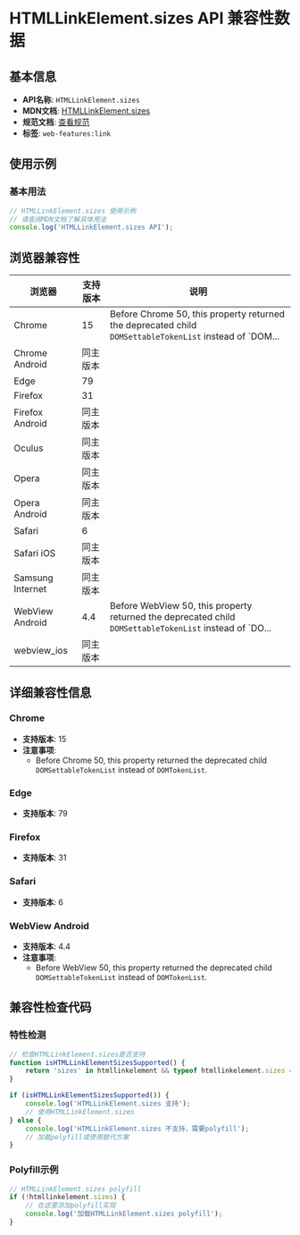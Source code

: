 # HTMLLinkElement.sizes API 兼容性数据

## 基本信息

- **API名称**: `HTMLLinkElement.sizes`
- **MDN文档**: [HTMLLinkElement.sizes](https://developer.mozilla.org/docs/Web/API/HTMLLinkElement/sizes)
- **规范文档**: [查看规范](https://html.spec.whatwg.org/multipage/semantics.html#dom-link-sizes)
- **标签**: `web-features:link`

## 使用示例

### 基本用法

```javascript
// HTMLLinkElement.sizes 使用示例
// 请查阅MDN文档了解具体用法
console.log('HTMLLinkElement.sizes API');
```

## 浏览器兼容性

| 浏览器 | 支持版本 | 说明 |
|--------|----------|------|
| Chrome | 15 | Before Chrome 50, this property returned the deprecated child `DOMSettableTokenList` instead of `DOM... |
| Chrome Android | 同主版本 |  |
| Edge | 79 |  |
| Firefox | 31 |  |
| Firefox Android | 同主版本 |  |
| Oculus | 同主版本 |  |
| Opera | 同主版本 |  |
| Opera Android | 同主版本 |  |
| Safari | 6 |  |
| Safari iOS | 同主版本 |  |
| Samsung Internet | 同主版本 |  |
| WebView Android | 4.4 | Before WebView 50, this property returned the deprecated child `DOMSettableTokenList` instead of `DO... |
| webview_ios | 同主版本 |  |

## 详细兼容性信息

### Chrome

- **支持版本**: 15
- **注意事项**:
  - Before Chrome 50, this property returned the deprecated child `DOMSettableTokenList` instead of `DOMTokenList`.

### Edge

- **支持版本**: 79

### Firefox

- **支持版本**: 31

### Safari

- **支持版本**: 6

### WebView Android

- **支持版本**: 4.4
- **注意事项**:
  - Before WebView 50, this property returned the deprecated child `DOMSettableTokenList` instead of `DOMTokenList`.

## 兼容性检查代码

### 特性检测

```javascript
// 检查HTMLLinkElement.sizes是否支持
function isHTMLLinkElementSizesSupported() {
    return 'sizes' in htmllinkelement && typeof htmllinkelement.sizes === 'function';
}

if (isHTMLLinkElementSizesSupported()) {
    console.log('HTMLLinkElement.sizes 支持');
    // 使用HTMLLinkElement.sizes
} else {
    console.log('HTMLLinkElement.sizes 不支持，需要polyfill');
    // 加载polyfill或使用替代方案
}
```

### Polyfill示例

```javascript
// HTMLLinkElement.sizes polyfill
if (!htmllinkelement.sizes) {
    // 在这里添加polyfill实现
    console.log('加载HTMLLinkElement.sizes polyfill');
}
```

